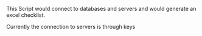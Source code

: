 This Script would connect to databases and servers and
would generate an excel checklist.

Currently the connection to servers is through keys

